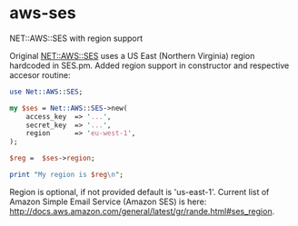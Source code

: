 aws-ses
=======

NET::AWS::SES with region support

Original [NET::AWS::SES](https://metacpan.org/pod/Net::AWS::SES) uses a US East (Northern Virginia) region hardcoded in SES.pm. Added region support in constructor and respective accesor routine:

```perl
use Net::AWS::SES;

my $ses = Net::AWS::SES->new(
    access_key  => '...', 
    secret_key  => '...',
    region      => 'eu-west-1',
);

$reg =  $ses->region;

print "My region is $reg\n";
```

Region is optional, if not provided default is 'us-east-1'. Current list of Amazon Simple Email Service (Amazon SES) is here: http://docs.aws.amazon.com/general/latest/gr/rande.html#ses_region.
